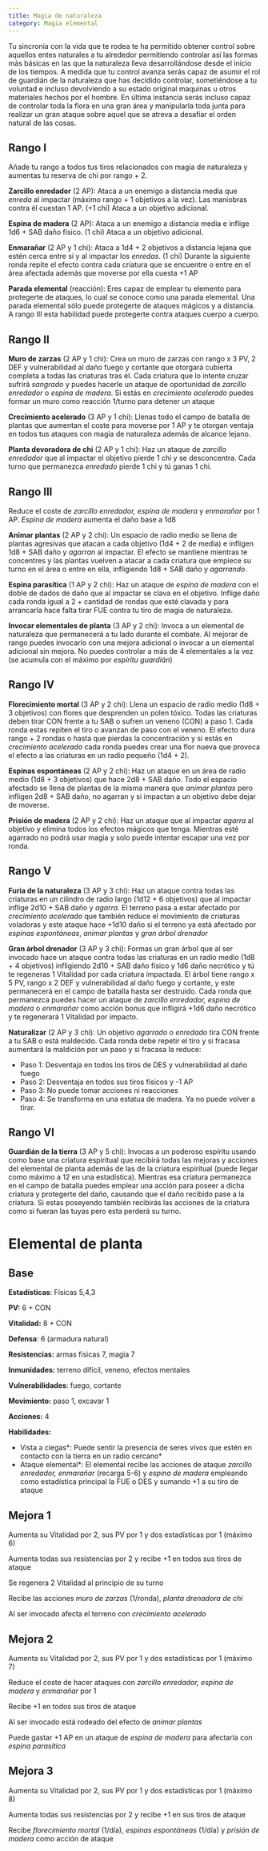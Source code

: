 ```yaml
---
title: Magia de naturaleza
category: Magia elemental
---
```


Tu sincronía con la vida que te rodea te ha permitido obtener control sobre aquellos entes naturales a tu alrededor permitiendo controlar así las formas más básicas en las que la naturaleza lleva desarrollándose desde el inicio de los tiempos. A medida que tu control avanza serás capaz de asumir el rol de guardián de la naturaleza que has decidido controlar, sometiéndose a tu voluntad e incluso devolviendo a su estado original maquinas u otros materiales hechos por el hombre. En última instancia serás incluso capaz de controlar toda la flora en una gran área y manipularla toda junta para realizar un gran ataque sobre aquel que se atreva a desafiar el orden natural de las cosas.

## Rango I

Añade tu rango a todos tus tiros relacionados con magia de naturaleza y aumentas tu reserva de chi por rango + 2.

**Zarcillo enredador** (2 AP): Ataca a un enemigo a distancia media que *enreda* al impactar (máximo rango + 1 objetivos a la vez). Las maniobras contra él cuestan 1 AP. (+1 chi) Ataca a un objetivo adicional. 

**Espina de madera** (2 AP): Ataca a un enemigo a distancia media e inflige 1d6 + SAB daño físico. (1 chi) Ataca a un objetivo adicional. 

**Enmarañar** (2 AP y 1 chi): Ataca a 1d4 + 2 objetivos a distancia lejana que estén cerca entre sí y al impactar los *enredas*. (1 chi) Durante la siguiente ronda repite el efecto contra cada criatura que se encuentre o entre en el área afectada además que moverse por ella cuesta +1 AP

**Parada elemental** (reacción): Eres capaz de emplear tu elemento para protegerte de ataques, lo cual se conoce como una parada elemental. Una parada elemental sólo puede protegerte de ataques mágicos y a distancia. A rango III esta habilidad puede protegerte contra ataques cuerpo a cuerpo.

## Rango II

**Muro de zarzas** (2 AP y 1 chi): Crea un muro de zarzas con rango x 3 PV, 2 DEF y vulnerabilidad al daño fuego y cortante que otorgará cubierta completa a todas las criaturas tras él. Cada criatura que lo intente cruzar sufrirá *sangrado* y puedes hacerle un ataque de oportunidad de *zarcillo enredador* o *espina de madera*. Si estás en *crecimiento acelerado* puedes formar un muro como reacción 1/turno para detener un ataque

**Crecimiento acelerado** (3 AP y 1 chi): Llenas todo el campo de batalla de plantas que aumentan el coste para moverse por 1 AP y te otorgan ventaja en todos tus ataques con magia de naturaleza además de alcance lejano.

**Planta devoradora de chi** (2 AP y 1 chi): Haz un ataque de *zarcillo enredador* que al impactar el objetivo pierde 1 chi y se desconcentra. Cada turno que permanezca *enredado* pierde 1 chi y tú ganas 1 chi. 

## Rango III	

Reduce el coste de *zarcillo enredador, espina de madera* y *enmarañar* por 1 AP. *Espina de madera* aumenta el daño base a 1d8

**Animar plantas** (2 AP y 2 chi): Un espacio de radio medio se llena de plantas agresivas que atacan a cada objetivo (1d4 + 2 de media) e infligen 1d8 + SAB daño y *agarran* al impactar. El efecto se mantiene mientras te concentres y las plantas vuelven a atacar a cada criatura que empiece su turno en el área o entre en ella, infligiendo 1d8 + SAB daño y *agarrando*.

**Espina parasítica** (1 AP y 2 chi): Haz un ataque de *espina de madera* con el doble de dados de daño que al impactar se clava en el objetivo. Inflige daño cada ronda igual a 2 + cantidad de rondas que esté clavada y para arrancarla hace falta tirar FUE contra tu tiro de magia de naturaleza.

**Invocar elementales de planta** (3 AP y 2 chi): Invoca a un elemental de naturaleza que permanecerá a tu lado durante el combate. Al mejorar de rango puedes invocarlo con una mejora adicional o invocar a un elemental adicional sin mejora. No puedes controlar a más de 4 elementales a la vez (se acumula con el máximo por *espíritu guardián*)

## Rango IV

**Florecimiento mortal** (3 AP y 2 chi): Llena un espacio de radio medio (1d8 + 3 objetivos) con flores que desprenden un polen tóxico. Todas las criaturas deben tirar CON frente a tu SAB o sufren un veneno (CON) a paso 1. Cada ronda estas repiten el tiro o avanzan de paso con el veneno. El efecto dura rango + 2 rondas o hasta que pierdas la concentración y si estás en *crecimiento acelerado* cada ronda puedes crear una flor nueva que provoca el efecto a las criaturas en un radio pequeño (1d4 + 2). 

**Espinas espontáneas** (2 AP y 2 chi): Haz un ataque en un área de radio medio (1d8 + 3 objetivos) que hace 2d8 + SAB daño. Todo el espacio afectado se llena de plantas de la misma manera que *animar plantas* pero infligen 2d8 + SAB daño, no agarran y si impactan a un objetivo debe dejar de moverse. 

**Prisión de madera** (2 AP y 2 chi): Haz un ataque que al impactar *agarra* al objetivo y elimina todos los efectos mágicos que tenga. Mientras esté agarrado no podrá usar magia y solo puede intentar escapar una vez por ronda.

## Rango V

**Furia de la naturaleza** (3 AP y 3 chi): Haz un ataque contra todas las criaturas en un cilindro de radio largo (1d12 + 6 objetivos) que al impactar inflige 2d10 + SAB daño y *agarra*. El terreno pasa a estar afectado por *crecimiento acelerado* que también reduce el movimiento de criaturas voladoras y este ataque hace +1d10 daño si el terreno ya está afectado por *espinas espontáneas*, *animar plantas* y *gran árbol drenador*

**Gran árbol drenador** (3 AP y 3 chi): Formas un gran árbol que al ser invocado hace un ataque contra todas las criaturas en un radio medio (1d8 + 4 objetivos) infligiendo 2d10 + SAB daño físico y 1d6 daño necrótico y tú te regeneras 1 Vitalidad por cada criatura impactada. El árbol tiene rango x 5 PV, rango x 2 DEF y vulnerabilidad al daño fuego y cortante, y este permanecerá en el campo de batalla hasta ser destruido. Cada ronda que permanezca puedes hacer un ataque de *zarcillo enredador, espina de madera* o *enmarañar* como acción bonus que infligirá +1d6 daño necrótico y te regenerará 1 Vitalidad por impacto.

**Naturalizar** (2 AP y 3 chi): Un objetivo *agarrado* o *enredado* tira CON frente a tu SAB o está maldecido. Cada ronda debe repetir el tiro y si fracasa aumentará la maldición por un paso y si fracasa la reduce:

- Paso 1: Desventaja en todos los tiros de DES y vulnerabilidad al daño fuego  
- Paso 2: Desventaja en todos sus tiros físicos y -1 AP
- Paso 3: No puede tomar acciones ni reacciones
- Paso 4: Se transforma en una estatua de madera. Ya no puede volver a tirar.

## Rango VI

**Guardián de la tierra** (3 AP y 5 chi): Invocas a un poderoso espíritu usando como base una criatura espiritual que recibirá todas las mejoras y acciones del elemental de planta además de las de la criatura espiritual (puede llegar como máximo a 12 en una estadística). Mientras esa criatura permanezca en el campo de batalla puedes emplear una acción para poseer a dicha criatura y protegerte del daño, causando que el daño recibido pase a la criatura. Si estas poseyendo también recibirás las acciones de la criatura como si fueran las tuyas pero esta perderá su turno.

# Elemental de planta

## Base

**Estadísticas**: Físicas 5,4,3

**PV:** 6 + CON

**Vitalidad:** 8 + CON

**Defensa**: 6 (armadura natural)

**Resistencias:** armas físicas 7, magia 7

**Inmunidades:** terreno difícil, veneno, efectos mentales

**Vulnerabilidades**: fuego, cortante

**Movimiento:** paso 1, excavar 1

**Acciones:** 4

**Habilidades:**

- Vista a ciegas*: Puede sentir la presencia de seres vivos que estén en contacto con la tierra en un radio cercano*
- Ataque elemental*: El elemental recibe las acciones de ataque *zarcillo enredador, enmarañar* (recarga 5-6) y *espina de madera* empleando como estadística principal la FUE o DES y sumando +1 a su tiro de ataque

## Mejora 1

Aumenta su Vitalidad por 2, sus PV por 1 y dos estadísticas por 1 (máximo 6)

Aumenta todas sus resistencias por 2 y recibe +1 en todos sus tiros de ataque

Se regenera 2 Vitalidad al principio de su turno

Recibe las acciones *muro de zarzas* (1/ronda), *planta drenadora de chi*

Al ser invocado afecta el terreno con *crecimiento acelerado*

## Mejora 2

Aumenta su Vitalidad por 2, sus PV por 1 y dos estadísticas por 1 (máximo 7)

Reduce el coste de hacer ataques con *zarcillo enredador, espina de madera* y *enmarañar* por 1

Recibe +1 en todos sus tiros de ataque

Al ser invocado está rodeado del efecto de *animar plantas*

Puede gastar +1 AP en un ataque de *espina de madera* para afectarla con *espina parasítica*

## Mejora 3

Aumenta su Vitalidad por 2, sus PV por 1 y dos estadísticas por 1 (máximo 8)

Aumenta todas sus resistencias por 2 y recibe +1 en sus tiros de ataque

Recibe *florecimiento mortal* (1/día), *espinas espontáneas* (1/día) y *prisión de madera* como acción de ataque
